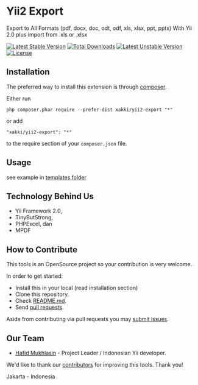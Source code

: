 Yii2 Export
===========
Export to All Formats (pdf, docx, doc, odt, odf, xls, xlsx, ppt, pptx) With Yii 2.0 
plus import from .xls or .xlsx

[![Latest Stable Version](https://poser.pugx.org/xakki/yii2-export/v/stable)](https://packagist.org/packages/xakki/yii2-export) [![Total Downloads](https://poser.pugx.org/xakki/yii2-export/downloads)](https://packagist.org/packages/xakki/yii2-export) [![Latest Unstable Version](https://poser.pugx.org/xakki/yii2-export/v/unstable)](https://packagist.org/packages/xakki/yii2-export) [![License](https://poser.pugx.org/xakki/yii2-export/license)](https://packagist.org/packages/xakki/yii2-export)

Installation
------------

The preferred way to install this extension is through [composer](http://getcomposer.org/download/).

Either run

```
php composer.phar require --prefer-dist xakki/yii2-export "*"
```

or add

```
"xakki/yii2-export": "*"
```

to the require section of your `composer.json` file.


Usage
-----
see example in [templates folder](templates/)

Technology Behind Us
--------------------
- Yii Framework 2.0,
- TinyButStrong, 
- PHPExcel, dan 
- MPDF

## How to Contribute

This tools is an OpenSource project so your contribution is very welcome.

In order to get started:

- Install this in your local (read installation section)
- Clone this repository.
- Check [README.md](README.md).
- Send [pull requests](https://github.com/xakki/yii2-export/pulls).

Aside from contributing via pull requests you may [submit issues](https://github.com/xakki/yii2-export/issues).

## Our Team

- [Hafid Mukhlasin](http://www.hafidmukhlasin.com) - Project Leader / Indonesian Yii developer.

We'd like to thank our [contributors](https://github.com/xakki/yii2-export/graphs/contributors) for improving
this tools. Thank you!

Jakarta - Indonesia
